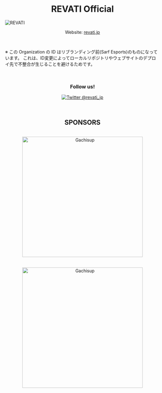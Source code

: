<h1 align="center">REVATI Official</h1>

<img src="https://pbs.twimg.com/profile_banners/1483923792309075972/1723379677" alt="REVATI" align="center" />

<p align="center">Website: <a href="https://revati.jp" align="center">revati.jp</a></p>

<br />

※ この Organization の ID はリブランディング前(Sarf Esports)のものになっています。
これは、ID変更によってローカルリポジトリやウェブサイトのデプロイ先で不整合が生じることを避けるためです。

<br />

<h3 align="center">Follow us!</h3>

<p align="center">
<a href="https://twitter.com/revati_jp"><img src="https://img.shields.io/twitter/follow/revati_jp?label=%20%40revati_jp&style=social" alt="Twitter @revati_jp" /></a>
</p>

<br />

<h2 align="center">SPONSORS</h3>

<div align="center">
	<br />
	<a href="https://gachisup.com">
		<img src="https://revati.jp/images/logos/gachisup_oxipng.png" alt="Gachisup" width="392px" />
	</a>
	<br /><br /><br />
	<a href="https://xenova.shop">
		<img src="https://revati.jp/images/logos/xenova_oxipng.png" alt="Gachisup" width="392px" />
	</a>
</div>
